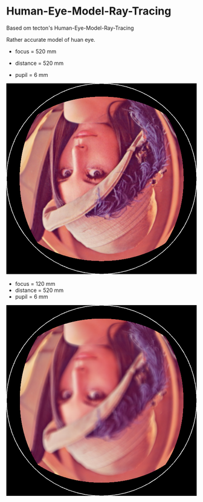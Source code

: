 # Human-Eye-Model-Ray-Tracing

Based om tecton's Human-Eye-Model-Ray-Tracing

Rather accurate model of huan eye.

* focus = 520 mm 

* distance = 520 mm
* pupil = 6 mm

![](res1.png)


* focus = 120 mm
* distance = 520 mm
* pupil = 6 mm


![](res2.png)
